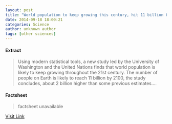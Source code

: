 ```yaml
---
layout: post
title: "World population to keep growing this century, hit 11 billion by 2100"
date: 2014-09-18 18:00:21
categories: Science
author: unknown author
tags: [other sciences]
---
```



#### Extract
>Using modern statistical tools, a new study led by the University of Washington and the United Nations finds that world population is likely to keep growing throughout the 21st century. The number of people on Earth is likely to reach 11 billion by 2100, the study concludes, about 2 billion higher than some previous estimates....

#### Factsheet
>factsheet unavailable

[Visit Link](http://phys.org/news330252479.html)


